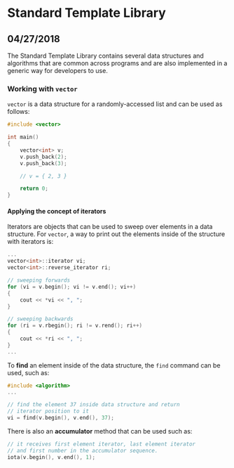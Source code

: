 # Standard Template Library
## 04/27/2018

The Standard Template Library contains several data structures and algorithms that are common across programs and are also implemented in a generic way for developers to use.

### Working with `vector`

`vector` is a data structure for a randomly-accessed list and can be used as follows:

```C++
#include <vector>

int main()
{
    vector<int> v;
    v.push_back(2);
    v.push_back(3);

    // v = { 2, 3 }

    return 0;
}
```
#### Applying the concept of **iterators**

Iterators are objects that can be used to sweep over elements in a data structure. For `vector`, a way to print out the elements inside of the structure with iterators is:

```C++
...
vector<int>::iterator vi;
vector<int>::reverse_iterator ri;

// sweeping forwards
for (vi = v.begin(); vi != v.end(); vi++)
{
    cout << *vi << ", ";
}

// sweeping backwards
for (ri = v.rbegin(); ri != v.rend(); ri++)
{
    cout << *ri << ", ";
}
...
```

To **find** an element inside of the data structure, the `find` command can be used, such as:

```C++
#include <algorithm>
...

// find the element 37 inside data structure and return
// iterator position to it
vi = find(v.begin(), v.end(), 37);
```

There is also an **accumulator** method that can be used such as:

```C++
// it receives first element iterator, last element iterator
// and first number in the accumulator sequence.
iota(v.begin(), v.end(), 1);
```
